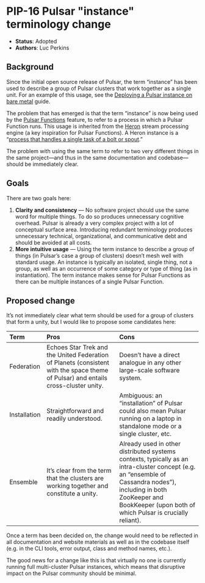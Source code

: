 # PIP-16 Pulsar "instance" terminology change

* **Status**: Adopted
* **Authors**: Luc Perkins

## Background

Since the initial open source release of Pulsar, the term “instance” has been used to describe a group of Pulsar clusters that work together as a single unit. For an example of this usage, see the [Deploying a Pulsar instance on bare metal](http://pulsar.incubator.apache.org/docs/latest/deployment/instance/) guide.

The problem that has emerged is that the term “instance” is now being used by the [Pulsar Functions](https://github.com/apache/incubator-pulsar/wiki/PIP-15:-Pulsar-Functions) feature, to refer to a process in which a Pulsar Function runs. This usage is inherited from the [Heron](http://heronstreaming.io/) stream processing engine (a key inspiration for Pulsar Functions). A Heron instance is a “[process that handles a single task of a bolt or spout](https://twitter.github.io/heron/docs/concepts/architecture/#heron-instance).”

The problem with using the same term to refer to two very different things in the same project—and thus in the same documentation and codebase—should be immediately clear.

## Goals

There are two goals here:

1. **Clarity and consistency** — No software project should use the same word for multiple things. To do so produces unnecessary cognitive overhead. Pulsar is already a very complex project with a lot of conceptual surface area. Introducing redundant terminology produces unnecessary technical, organizational, and communicative debt and should be avoided at all costs.
2. **More intuitive usage** — Using the term instance to describe a group of things (in Pulsar’s case a group of clusters) doesn’t mesh well with standard usage. An instance is typically an isolated, single thing, not a group, as well as an occurrence of some category or type of thing (as in instantiation). The term instance makes sense for Pulsar Functions as there can be multiple instances of a single Pulsar Function.

## Proposed change

It’s not immediately clear what term should be used for a group of clusters that form a unity, but I would like to propose some candidates here:

Term | Pros | Cons
:----|:-----|:----
Federation | Echoes Star Trek and the United Federation of Planets (consistent with the space theme of Pulsar) and entails cross-cluster unity. | Doesn’t have a direct analogue in any other large-scale software system.
Installation | Straightforward and readily understood. | Ambiguous: an “installation” of Pulsar could also mean Pulsar running on a laptop in standalone mode or a single cluster, etc.
Ensemble | It’s clear from the term that the clusters are working together and constitute a unity. | Already used in other distributed systems contexts, typically as an intra-cluster concept (e.g. an “ensemble of Cassandra nodes”), including in both ZooKeeper and BookKeeper (upon both of which Pulsar is crucially reliant).

Once a term has been decided on, the change would need to be reflected in all documentation and website materials as well as in the codebase itself (e.g. in the CLI tools, error output, class and method names, etc.).

The good news for a change like this is that virtually no one is currently running full multi-cluster Pulsar instances, which means that disruptive impact on the Pulsar community should be minimal.
